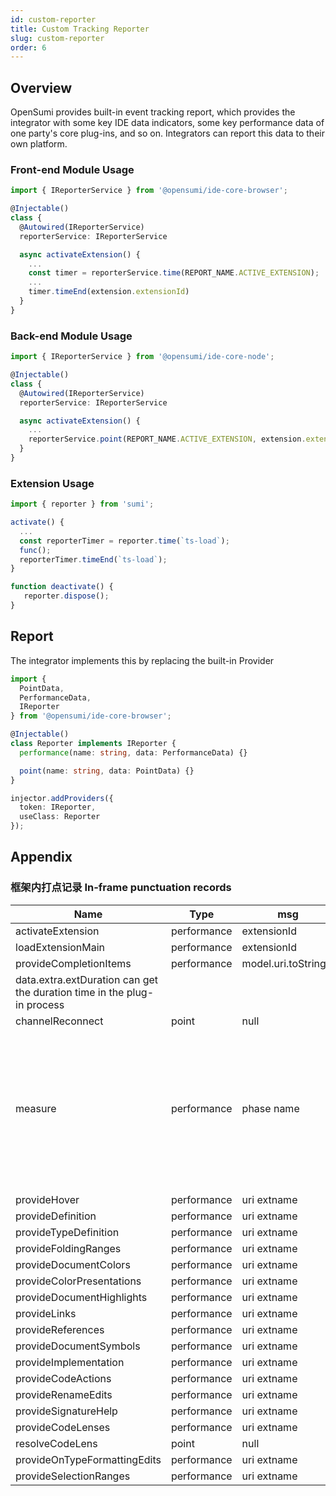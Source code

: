 ```yaml
---
id: custom-reporter
title: Custom Tracking Reporter
slug: custom-reporter
order: 6
---
```


## Overview

OpenSumi provides built-in event tracking report, which provides the integrator with some key IDE data indicators, some key performance data of one party's core plug-ins, and so on. Integrators can report this data to their own platform.

### Front-end Module Usage

```typescript
import { IReporterService } from '@opensumi/ide-core-browser';

@Injectable()
class {
  @Autowired(IReporterService)
  reporterService: IReporterService

  async activateExtension() {
    ...
    const timer = reporterService.time(REPORT_NAME.ACTIVE_EXTENSION);
    ...
    timer.timeEnd(extension.extensionId)
  }
}
```

### Back-end Module Usage

```typescript
import { IReporterService } from '@opensumi/ide-core-node';

@Injectable()
class {
  @Autowired(IReporterService)
  reporterService: IReporterService

  async activateExtension() {
    ...
    reporterService.point(REPORT_NAME.ACTIVE_EXTENSION, extension.extensionId);
  }
}
```

### Extension Usage

```typescript
import { reporter } from 'sumi';

activate() {
  ...
  const reporterTimer = reporter.time(`ts-load`);
  func();
  reporterTimer.timeEnd(`ts-load`);
}

function deactivate() {
   reporter.dispose();
}
```

## Report

The integrator implements this by replacing the built-in Provider

```typescript
import {
  PointData,
  PerformanceData,
  IReporter
} from '@opensumi/ide-core-browser';

@Injectable()
class Reporter implements IReporter {
  performance(name: string, data: PerformanceData) {}

  point(name: string, data: PointData) {}
}

injector.addProviders({
  token: IReporter,
  useClass: Reporter
});
```

## Appendix

### 框架内打点记录 In-frame punctuation records

| Name                                              | Type        | msg                  | Note                                                                                                                                                                                                                                                                                                                                    |
| ------------------------------------------------- | ----------- | -------------------- | --------------------------------------------------------------------------------------------------------------------------------------------------------------------------------------------------------------------------------------------------------------------------------------------------------------------------------------- |
| activateExtension                                 | performance | extensionId          | extension activation time tracking                                                                                                                                                                                                                                                                                                                      |
| loadExtensionMain                                 | performance | extensionId          | time to load the main JS extension                                                                                                                                                                                                                                                                                                           |
| provideCompletionItems                            | performance | model.uri.toString() | obtain the completion time tracking                                                                                                                                                                                                                                                                                                             |
| data.extra.extDuration can get the duration time in the plug-in process |
| channelReconnect                                  | point       | null                  | reconnect time tracking                                                                                                                                                                                                                                                                                                                                |
| measure                                           | performance | phase name              | the time to start each phase of life cycle execution, where the msg format mainly includes: 1. each module life cycle duration: ${ModuleConstructName}.(initialize &#124; onStart &#124; onDidStart) 2. length of all module lifecycle: Contributions.(initialize &#124; onStart &#124; start)3.framework state ready duration:：Framework.ready 4. length of execution of methods within each class: ：${ClassConstructName}.\${methodName} |
|                                                   |
| provideHover                                      | performance | uri extname          | call duration tracking                                                                                                                                                                                                                                                                                                                            |
| provideDefinition                                 | performance | uri extname          | call duration tracking                                                                                                                                                                                                                                                                                                                             |
| provideTypeDefinition                             | performance | uri extname          | call duration tracking                                                                                                                                                                                                                                                                                                                      |
| provideFoldingRanges                              | performance | uri extname          | call duration tracking                                                                                                                                                                                                                                                                                                                           |
| provideDocumentColors                             | performance | uri extname          | call duration tracking                                                                                                                                                                                                                                                                                                                             |
| provideColorPresentations                         | performance | uri extname          | call duration tracking                                                                                                                                                                                                                                                                                                                         |
| provideDocumentHighlights                         | performance | uri extname          | call duration tracking                                                                                                                                                                                                                                                                                                                             |
| provideLinks                                      | performance | uri extname          | call duration tracking                                                                                                                                                                                                                                                                                                                             |
| provideReferences                                 | performance | uri extname          | call duration tracking                                                                                                                                                                                                                                                                                                                             |
| provideDocumentSymbols                            | performance | uri extname          | call duration tracking                                                                                                                                                                                                                                                                                                                             |
| provideImplementation                             | performance | uri extname          | call duration tracking                                                                                                                                                                                                                                                                                                                             |
| provideCodeActions                                | performance | uri extname          | call duration tracking                                                                                                                                                                                                                                                                                                                             |
| provideRenameEdits                                | performance | uri extname          | call duration tracking                                                                                                                                                                                                                                                                                                                             |
| provideSignatureHelp                              | performance | uri extname          | call duration tracking                                                                                                                                                                                                                                                                                                                             |
| provideCodeLenses                                 | performance | uri extname          | call duration tracking                                                                                                                                                                                                                                                                                                                             |
| resolveCodeLens                                   | point       | null                  | number of calls                                                                                                                                                                                                                                                                                                                                 |
| provideOnTypeFormattingEdits                      | performance | uri extname          | call duration tracking                                                                                                                                                                                                                                                                                                                             |
| provideSelectionRanges                            | performance | uri extname          | call duration tracking                                                                                                                                                                                                                                                                                                                             |
